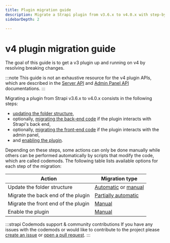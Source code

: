 ```yaml
---
title: Plugin migration guide
description: Migrate a Strapi plugin from v3.6.x to v4.0.x with step-by-step instructions
sidebarDepth: 2

---
```


# v4 plugin migration guide

The goal of this guide is to get a v3 plugin up and running on v4 by resolving breaking changes.

:::note
This guide is not an exhaustive resource for the v4 plugin APIs, which are described in the [Server API](/dev-docs/api/plugins/server-api.md#server-api-for-plugins) and [Admin Panel API](/dev-docs/api/plugins/admin-panel-api.md#admin-panel-api-for-plugins) documentations.
:::

Migrating a plugin from Strapi v3.6.x to v4.0.x consists in the following steps:

- [updating the folder structure](/dev-docs/migration/v3-to-v4/plugin/update-folder-structure),
- optionally, [migrating the back-end code](/dev-docs/migration/v3-to-v4/plugin/migrate-back-end.md) if the plugin interacts with Strapi's back end,
- optionally, [migrating the front-end code](/dev-docs/migration/v3-to-v4/plugin/migrate-front-end.md) if the plugin interacts with the admin panel,
- and [enabling the plugin](/dev-docs/migration/v3-to-v4/plugin/enable-plugin.md).

Depending on these steps, some actions can only be done manually while others can be performed automatically by scripts that modify the code, which are called codemods. The following table lists available options for each step of the migration:

| Action                              | Migration type                                                                                             |
| ----------------------------------- | ---------------------------------------------------------------------------------------------------------- |
| Update the folder structure         | [Automatic](/dev-docs/migration/v3-to-v4/plugin/update-folder-structure.md#updating-folder-structure-automatically) or [manual](/dev-docs/migration/v3-to-v4/plugin/update-folder-structure.md#updating-folder-structure-manually) |
| Migrate the back end of the plugin  | [Partially automatic](/dev-docs/migration/v3-to-v4/plugin/migrate-back-end.md)                                      |
| Migrate the front end of the plugin | [Manual](/dev-docs/migration/v3-to-v4/plugin/migrate-front-end.md)                                                                      |
| Enable the plugin                   | [Manual](/dev-docs/migration/v3-to-v4/plugin/enable-plugin.md)                                                                               |

:::strapi Codemods support & community contributions
If you have any issues with the codemods or would like to contribute to the project please [create an issue](https://github.com/strapi/codemods/issues) or [open a pull request](https://github.com/strapi/codemods/pulls).
:::
